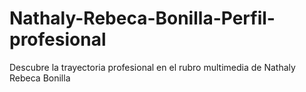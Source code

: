 # Nathaly-Rebeca-Bonilla-Perfil-profesional
Descubre la trayectoria profesional en el rubro multimedia de Nathaly Rebeca Bonilla
